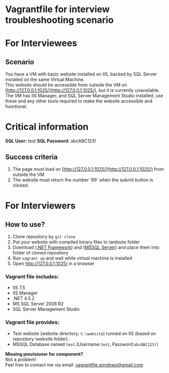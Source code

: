Vagrantfile for interview troubleshooting scenario
=============================

# For Interviewees

## Scenario
You have a VM with basic website installed on IIS, backed by SQL Server installed on the same Virtual Machine.  
This website should be accessible from outside the VM on [http://127.0.0.1:1025/](http://127.0.0.1:1025/), but it is currently unavailable.
The VM has IIS Manager, and SQL Server Management Studio installed, use these and any other tools required to make the website accessible and functional.

# Critical information
**SQL User:** test
**SQL Password:** abcABC123!


## Success criteria
1. The page must load on [http://127.0.0.1:1025/](http://127.0.0.1:1025/) from outside the VM
2. The website must return the number '99' when the submit button is clicked.

# For Interviewers

## How to use?
1. Clone repository by `git clone`
2. Put your website with compiled binary files to \website folder
3. Download ([.NET Framework](http://download.microsoft.com/download/E/2/1/E21644B5-2DF2-47C2-91BD-63C560427900/NDP452-KB2901907-x86-x64-AllOS-ENU.exe)) and ([MSSQL Server](http://download.microsoft.com/download/0/4/B/04BE03CD-EAF3-4797-9D8D-2E08E316C998/SQLEXPRWT_x64_ENU.exe)) and place them into folder of cloned repository
4. Run `vagrant up` and wait while virtual machine is installed
5. Open http://127.0.0.1:1025/ in a browser

### Vagrant file includes:
* IIS 7.5
* IIS Manager
* .NET 4.5.2
* MS SQL Server 2008 R2
* SQL Server Management Studio

### Vagrant file provides:
* Test website (website directory: `C:\website`) runned on IIS (based on repository \website folder).
* MSSQL Database named `test`.(Username:`test`, Password:`abcABC123!`)
 
**Missing provisioner for component?**  
Not a problem!  
Feel free to contact me via email: vagrantfile.windows@gmail.com

